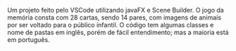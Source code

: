 Um projeto feito pelo VSCode utilizando javaFX e Scene Builder.
O jogo da memória consta com 28 cartas, sendo 14 pares, com imagens de animais por ser voltado para o público infantil.
O código tem algumas classes e nome de pastas em inglês, porém de fácil entendimento; mas a maioria está em português.
